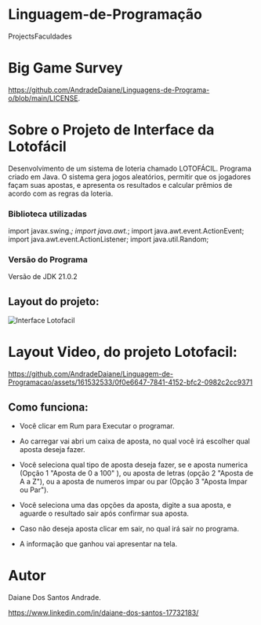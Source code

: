 # Linguagem-de-Programação
ProjectsFaculdades

# Big Game Survey

https://github.com/AndradeDaiane/Linguagens-de-Programa-o/blob/main/LICENSE.

# Sobre o Projeto de Interface da Lotofácil

Desenvolvimento de um sistema de loteria chamado LOTOFÁCIL.
Programa criado em Java. 
O sistema gera jogos aleatórios, permitir que os jogadores façam suas apostas, 
e apresenta os resultados e calcular prêmios de acordo com as regras da loteria. 

### Biblioteca utilizadas 

import javax.swing.*;
import java.awt.*;
import java.awt.event.ActionEvent;
import java.awt.event.ActionListener;
import java.util.Random;

### Versão do Programa 

Versão de JDK 21.0.2

## Layout do projeto:

![Interface Lotofacil](https://github.com/AndradeDaiane/Linguagem-de-Programacao/assets/161532533/33fc0691-cca6-4569-befe-1d5d21dfc4b8)

# Layout Video, do projeto Lotofacil:

https://github.com/AndradeDaiane/Linguagem-de-Programacao/assets/161532533/0f0e6647-7841-4152-bfc2-0982c2cc9371

## Como funciona: 

- Você clicar em Rum para Executar o programar.
  
- Ao carregar vai abri um caixa de aposta, no qual você irá escolher qual aposta deseja fazer.
  
- Você seleciona qual tipo de aposta deseja fazer, se e aposta numerica (Opção 1 "Aposta de 0 a 100" ), ou aposta de letras (opção 2 "Aposta de A a Z"), ou a aposta de numeros impar ou par (Opção 3 "Aposta Impar ou Par").
  
- Você seleciona uma das opções da aposta, digite a sua aposta, e aguarde o resultado sair após confirmar sua aposta.
  
- Caso não deseja aposta clicar em sair, no qual irá sair no programa.
  
- A informação que ganhou vai apresentar na tela.

# Autor
Daiane Dos Santos Andrade.

https://www.linkedin.com/in/daiane-dos-santos-17732183/








